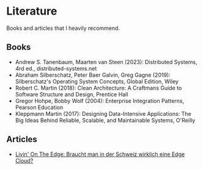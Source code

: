 # Literature

Books and articles that I heavily recommend.

## Books
- Andrew S. Tanenbaum, Maarten van Steen (2023): Distributed Systems, 4rd ed., distributed-systems.net
- Abraham Silberschatz, Peter Baer Galvin, Greg Gagne (2019): Silberschatz's Operating System Concepts, Global Edition, Wiley
- Robert C. Martin (2018): Clean Architecture: A Craftmans Guide to Software Structure and Design, Prentice Hall
- Gregor Hohpe, Bobby Wolf (2004): Enterprise Integration Patterns, Pearson Education
- Kleppmann Martin (2017):  Designing Data-Intensive Applications: The Big Ideas Behind Reliable, Scalable, and Maintainable Systems, O'Reilly

## Articles

- [Livin' On The Edge: Braucht man in der Schweiz wirklich eine Edge Cloud?](https://www.swisscom.ch/de/business/enterprise/themen/cloud/technology-insights-edge-cloud.html)